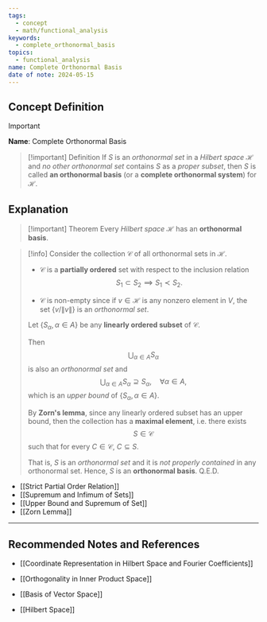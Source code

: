 ```yaml
---
tags:
  - concept
  - math/functional_analysis
keywords:
  - complete_orthonormal_basis
topics:
  - functional_analysis
name: Complete Orthonormal Basis
date of note: 2024-05-15
---
```


## Concept Definition

>[!important]
>**Name**:  Complete Orthonormal Basis

>[!important] Definition
>If $S$ is an *orthonormal set* in a *Hilbert space* $\mathcal{H}$ and *no other orthonormal set* contains $S$ as a *proper subset*, then $S$ is called **an orthonormal basis** (or a **complete orthonormal system**) for $\mathcal{H}$.

## Explanation

>[!important] Theorem
>Every *Hilbert space* $\mathcal{H}$ has an **orthonormal basis**.

>[!info]
>Consider the collection $\mathscr{C}$ of all orthonormal sets in $\mathcal{H}$.
>- $\mathscr{C}$ is a **partially ordered** set with respect to the inclusion relation $$S_{1} \subset S_{2} \implies S_{1} \prec S_{2}.$$
>
>- $\mathscr{C}$ is non-empty since if $v\in \mathcal{H}$ is any nonzero element in $V$, the set $\{ v / \lVert v \rVert \}$ is an *orthonormal set*.
>
>Let $\{ S_{\alpha}, \alpha \in A \}$ be any **linearly ordered subset** of $\mathscr{C}$. 
>
>Then $$\bigcup_{\alpha\in A}S_{\alpha}$$ is also an *orthonormal set* and $$\bigcup_{\alpha\in A}S_{\alpha} \supseteq S_{\alpha}, \quad \forall \alpha\in A,$$ which is an *upper bound* of $\{ S_{\alpha}, \alpha \in A \}.$
>
>By **Zorn's lemma**, since any linearly ordered subset has an upper bound, then the collection has a **maximal element**, i.e. there exists $$S \in \mathscr{C}$$ such that for every $C \in \mathscr{C}$, $C \subseteq S.$
>
>That is, $S$ is an *orthonormal set* and it is *not properly contained* in any orthonormal set. Hence, $S$ is an **orthonormal basis**. Q.E.D.


- [[Strict Partial Order Relation]]
- [[Supremum and Infimum of Sets]]
- [[Upper Bound and Supremum of Set]]
- [[Zorn Lemma]]



-----------
##  Recommended Notes and References

- [[Coordinate Representation in Hilbert Space and Fourier Coefficients]]

- [[Orthogonality in Inner Product Space]]
- [[Basis of Vector Space]]
- [[Hilbert Space]]